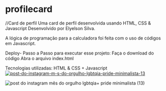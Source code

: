 # profilecard

//Card de perfil
Uma card de perfil desenvolvida usando HTML, CSS & Javascript
Desenvolvido por Elyelson Silva.
 


A lógica de programação para a calculadora foi feita com o uso de códigos em Javascript.


Deploy-
Passo a Passo para executar esse projeto:
Faça o download do código
Abra o arquivo index.html

Tecnologias utilizadas:
HTML & CSS + Javascript
<a href="https://ibb.co/ksyJ6ZMK"><img src="https://i.ibb.co/ksyJ6ZMK/post-do-instagram-m-s-do-orgulho-lgbtqia-pride-minimalista-13.jpg" alt="post-do-instagram-m-s-do-orgulho-lgbtqia-pride-minimalista-13" border="0"></a>

![post do instagram mês do orgulho lgbtqia+ pride minimalista (13)](https://github.com/user-attachments/assets/f91fa199-2a73-48b9-a515-6a2adc1c01b9)
